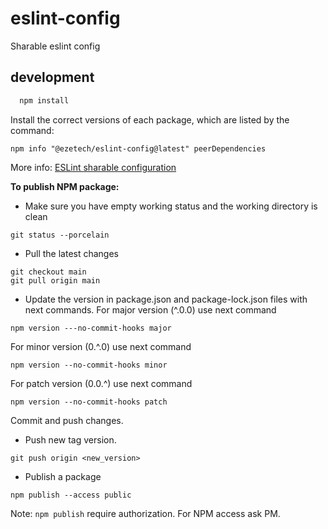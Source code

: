 # eslint-config

Sharable eslint config

## development

```ts
  npm install
```

Install the correct versions of each package, which are listed by the command:

```
npm info "@ezetech/eslint-config@latest" peerDependencies
```

More info: [ESLint sharable configuration](https://eslint.org/docs/developer-guide/shareable-configs)

<b>To publish NPM package:</b>

- Make sure you have empty working status and the working directory is clean

```
git status --porcelain
```

- Pull the latest changes

```
git checkout main
git pull origin main
```

- Update the version in package.json and package-lock.json files with next commands.
  For major version (^.0.0) use next command

```
npm version ---no-commit-hooks major
```

For minor version (0.^.0) use next command

```
npm version --no-commit-hooks minor
```

For patch version (0.0.^) use next command

```
npm version --no-commit-hooks patch
```

Commit and push changes.

- Push new tag version.

```
git push origin <new_version>
```

- Publish a package

```
npm publish --access public
```

Note: `npm publish` require authorization. For NPM access ask PM.

